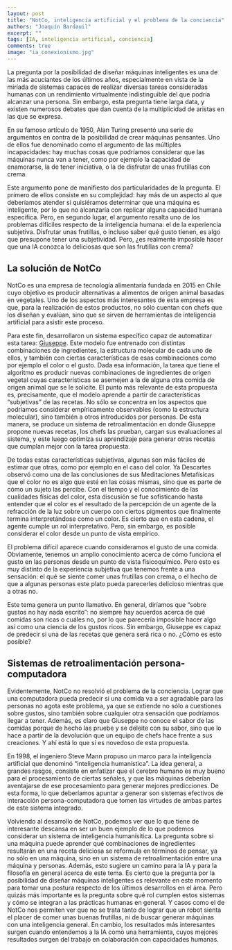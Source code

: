 ```yaml
---
layout: post
title: "NotCo, inteligencia artificial y el problema de la conciencia"
authors: "Joaquín Bardauil"
excerpt: ""
tags: [IA, inteligencia artificial, conciencia]
comments: true
image: "ia_conexionismo.jpg"
---
```


La pregunta por la posibilidad de diseñar máquinas inteligentes es una de las más acuciantes de los últimos años, especialmente en vista de la miríada de sistemas capaces de realizar diversas tareas consideradas humanas con un rendimiento virtualmente indistinguible del que podría alcanzar una persona. Sin embargo, esta pregunta tiene larga data, y existen numerosos debates que dan cuenta de la multiplicidad de aristas en las que se expresa.

En su famoso artículo de 1950, Alan Turing presentó una serie de argumentos en contra de la posibilidad de crear máquinas pensantes. Uno de ellos fue denominado como el argumento de las múltiples incapacidades: hay muchas cosas que podríamos considerar que las máquinas nunca van a tener, como por ejemplo la capacidad de enamorarse, la de tener iniciativa, o la de disfrutar de unas frutillas con crema.

Este argumento pone de manifiesto dos particularidades de la pregunta. El primero de ellos consiste en su complejidad: hay más de un aspecto al que deberíamos atender si quisiéramos determinar que una máquina es inteligente, por lo que no alcanzaría con replicar alguna capacidad humana específica. Pero, en segundo lugar, el argumento resalta uno de los problemas difíciles respecto de la inteligencia humana: el de la experiencia subjetiva. Disfrutar unas frutillas, o incluso saber qué gusto tienen, es algo que presupone tener una subjetividad. Pero, ¿es realmente imposible hacer que una IA conozca lo deliciosas que son las frutillas con crema?
 
## La solución de NotCo

NotCo es una empresa de tecnología alimentaria fundada en 2015 en Chile cuyo objetivo es producir alternativas a alimentos de origen animal basadas en vegetales. Uno de los aspectos más interesantes de esta empresa es que, para la realización de estos productos, no sólo cuentan con chefs que los diseñan y evalúan, sino que se sirven de herramientas de inteligencia artificial para asistir este proceso.

Para este fin, desarrollaron un sistema específico capaz de automatizar esta tarea: [Giuseppe](https://notco.com/cl/sobre/giuseppe). Este modelo fue entrenado con distintas combinaciones de ingredientes, la estructura molecular de cada uno de ellos, y también con ciertas características de esas combinaciones como por ejemplo el color o el gusto. Dada esa información, la tarea que tiene el algoritmo es producir nuevas combinaciones de ingredientes de origen vegetal cuyas características se asemejen a la de alguna otra comida de origen animal que se le solicite. El punto más relevante de esta propuesta es, precisamente, que el modelo aprende a partir de características “subjetivas” de las recetas. No sólo se concentra en los aspectos que podríamos considerar empíricamente observables (como la estructura molecular), sino también a otros introducidos por personas. De esta manera, se produce un sistema de retroalimentación en donde Giuseppe propone nuevas recetas, los chefs las prueban, cargan sus evaluaciones al sistema, y este luego optimiza su aprendizaje para generar otras recetas que cumplan mejor con la tarea propuesta.

De todas estas características subjetivas, algunas son más fáciles de estimar que otras, como por ejemplo en el caso del color. Ya Descartes observó como una de las conclusiones de sus Meditaciones Metafísicas que el color no es algo que esté en las cosas mismas, sino que es parte de cómo un sujeto las percibe. Con el tiempo y el conocimiento de las cualidades físicas del color, esta discusión se fue sofisticando hasta entender que el color es el resultado de la percepción de un agente de la refracción de la luz sobre un cuerpo con ciertos pigmentos que finalmente termina interpretándose como un color. Es cierto que en esta cadena, el agente cumple un rol interpretativo. Pero, sin embargo, es posible considerar el color desde un punto de vista empírico.

El problema difícil aparece cuando consideramos el gusto de una comida. Obviamente, tenemos un amplio conocimiento acerca de cómo funciona el gusto en las personas desde un punto de vista físicoquímico. Pero esto es muy distinto de la experiencia subjetiva que tenemos frente a una sensación: el qué se siente comer unas frutillas con crema, o el hecho de que a algunas personas este plato pueda parecerles delicioso mientras que a otras no.

Este tema genera un punto llamativo. En general, diríamos que “sobre gustos no hay nada escrito”: no siempre hay acuerdos acerca de qué comidas son ricas o cuáles no, por lo que parecería imposible hacer algo así como una ciencia de los gustos ricos. Sin embargo, Giuseppe es capaz de predecir si una de las recetas que genera será rica o no. ¿Cómo es esto posible?
 
## Sistemas de retroalimentación persona-computadora

Evidentemente, NotCo no resolvió el problema de la conciencia. Lograr que una computadora pueda predecir si una comida va a ser agradable para las personas no agota este problema, ya que se extiende no sólo a cuestiones sobre gustos, sino también sobre cualquier otra sensación que podríamos llegar a tener. Además, es claro que Giuseppe no conoce el sabor de las comidas porque de hecho las pruebe y se deleite con su sabor, sino que lo hace a partir de la devolución que un equipo de chefs hace frente a sus creaciones. Y ahí está lo que sí es novedoso de esta propuesta.

En 1998, el ingeniero Steve Mann propuso un marco para la inteligencia artificial que denominó “inteligencia humanística”. La idea general, a grandes rasgos, consiste en enfatizar que el cerebro humano es muy bueno para el procesamiento de ciertas señales, y que las máquinas deberían aventajarse de ese procesamiento para generar mejores predicciones. De esta forma, lo que deberíamos apuntar  a generar son sistemas efectivos de interacción persona-computadora que tomen las virtudes de ambas partes de este sistema integrado.

Volviendo al desarrollo de NotCo, podemos ver que lo que tiene de interesante descansa en ser un buen ejemplo de lo que podemos considerar un sistema de inteligencia humanísitica. La pregunta sobre si una máquina puede aprender qué combinaciones de ingredientes resultarán en una receta deliciosa se reformula en términos de pensar, ya no sólo en una máquina, sino en un sistema de retroalimentación entre una máquina y personas.
Además, esto sugiere un camino para la IA y para la filosofía en general acerca de este tema. Es cierto que la pregunta por la posibilidad de diseñar máquinas inteligentes es relevante en este momento para tomar una postura respecto de los últimos desarrollos en el área. Pero quizás más importante es la pregunta sobre qué rol cumplen estos sistemas y cómo se integran a las prácticas humanas en general. Y casos como el de NotCo nos permiten ver que no se trata tanto de lograr que un robot sienta el placer de comer unas buenas frutillas, ni de buscar generar máquinas con una inteligencia general. En cambio, los resultados más interesantes surgen cuando entendemos a la IA como una herramienta, cuyos mejores resultados surgen del trabajo en colaboración con capacidades humanas. 
